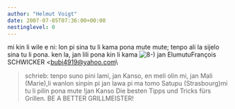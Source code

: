 ```yaml
---
author: "Helmut Voigt"
date: 2007-07-05T07:36:00+00:00
nestinglevel: 0
---
```

mi kin li wile e ni: lon pi sina tu li kama pona mute mute; tenpo ali la sijelo sina tu li pona. ken la, jan lili pona kin li kama ![8-)](images/smilies/icon_cool.gif "Cool") jan ElumutuFrançois SCHWICKER <[bubi4919@yahoo.com](mailto://bubi4919@yahoo.com)\
> schrieb: tenpo suno pini lami, jan Kanso, en meli olin mi, jan Mali (Marie),li wanlon sinpin pi jan lawa pi ma tomo Satupu (Strasbourg)mi tu li pilin pona mute !jan Kanso Die besten Tipps und Tricks fürs Grillen. BE A BETTER GRILLMEISTER!